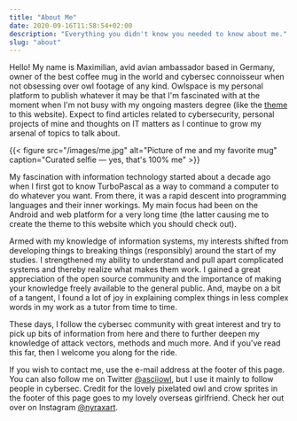 ```yaml
---
title: "About Me"
date: 2020-09-16T11:58:54+02:00
description: "Everything you didn't know you needed to know about me."
slug: "about"
---
```


Hello! My name is Maximilian, avid avian ambassador based in Germany, owner of the best coffee mug in the world and cybersec connoisseur when not obsessing over owl footage of any kind. Owlspace is my personal platform to publish whatever it may be that I'm fascinated with at the moment when I'm not busy with my ongoing masters degree (like the [theme](https://github.com/JoogsWasTaken/owlspace) to this website). Expect to find articles related to cybersecurity, personal projects of mine and thoughts on IT matters as I continue to grow my arsenal of topics to talk about.

{{< figure src="/images/me.jpg" alt="Picture of me and my favorite mug" caption="Curated selfie &mdash; yes, that's 100% me" >}}

My fascination with information technology started about a decade ago when I first got to know TurboPascal as a way to command a computer to do whatever you want. From there, it was a rapid descent into programming languages and their inner workings. My main focus had been on the Android and web platform for a very long time (the latter causing me to create the theme to this website which you should check out).

Armed with my knowledge of information systems, my interests shifted from developing things to breaking things (responsibly) around the start of my studies. I strengthened my ability to understand and pull apart complicated systems and thereby realize what makes them work. I gained a great appreciation of the open source community and the importance of making your knowledge freely available to the general public. And, maybe on a bit of a tangent, I found a lot of joy in explaining complex things in less complex words in my work as a tutor from time to time.

These days, I follow the cybersec community with great interest and try to pick up bits of information from here and there to further deepen my knowledge of attack vectors, methods and much more. And if you've read this far, then I welcome you along for the ride.

If you wish to contact me, use the e-mail address at the footer of this page. You can also follow me on Twitter [@asciiowl](https://twitter.com/asciiowl), but I use it mainly to follow people in cybersec. Credit for the lovely pixelated owl and crow sprites in the footer of this page goes to my lovely overseas girlfriend. Check her out over on Instagram [@nyraxart](https://www.instagram.com/nyraxart/).